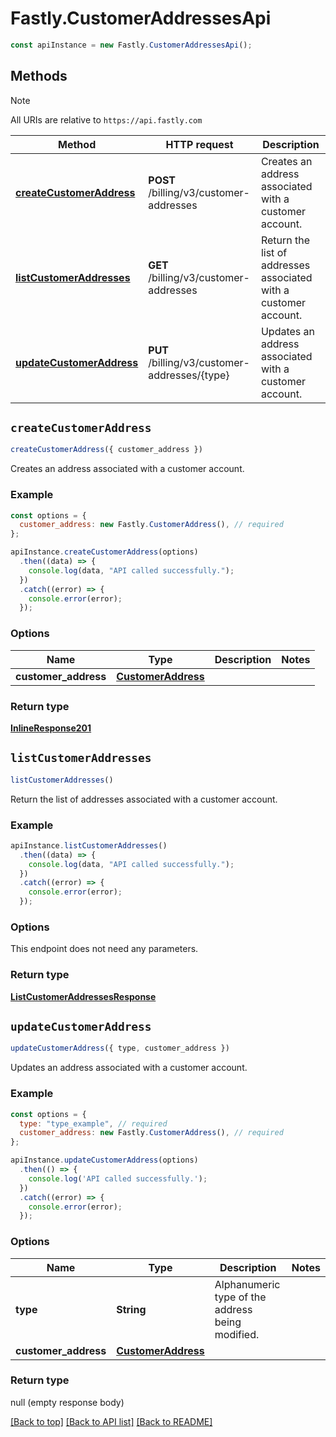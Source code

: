 # Fastly.CustomerAddressesApi

```javascript
const apiInstance = new Fastly.CustomerAddressesApi();
```
## Methods

> [!NOTE]
> All URIs are relative to `https://api.fastly.com`

Method | HTTP request | Description
------ | ------------ | -----------
[**createCustomerAddress**](CustomerAddressesApi.md#createCustomerAddress) | **POST** /billing/v3/customer-addresses | Creates an address associated with a customer account.
[**listCustomerAddresses**](CustomerAddressesApi.md#listCustomerAddresses) | **GET** /billing/v3/customer-addresses | Return the list of addresses associated with a customer account.
[**updateCustomerAddress**](CustomerAddressesApi.md#updateCustomerAddress) | **PUT** /billing/v3/customer-addresses/{type} | Updates an address associated with a customer account.


## `createCustomerAddress`

```javascript
createCustomerAddress({ customer_address })
```

Creates an address associated with a customer account.

### Example

```javascript
const options = {
  customer_address: new Fastly.CustomerAddress(), // required
};

apiInstance.createCustomerAddress(options)
  .then((data) => {
    console.log(data, "API called successfully.");
  })
  .catch((error) => {
    console.error(error);
  });
```

### Options

Name | Type | Description  | Notes
------------- | ------------- | ------------- | -------------
**customer_address** | [**CustomerAddress**](CustomerAddress.md) |  |

### Return type

[**InlineResponse201**](InlineResponse201.md)


## `listCustomerAddresses`

```javascript
listCustomerAddresses()
```

Return the list of addresses associated with a customer account.

### Example

```javascript
apiInstance.listCustomerAddresses()
  .then((data) => {
    console.log(data, "API called successfully.");
  })
  .catch((error) => {
    console.error(error);
  });
```

### Options

This endpoint does not need any parameters.

### Return type

[**ListCustomerAddressesResponse**](ListCustomerAddressesResponse.md)


## `updateCustomerAddress`

```javascript
updateCustomerAddress({ type, customer_address })
```

Updates an address associated with a customer account.

### Example

```javascript
const options = {
  type: "type_example", // required
  customer_address: new Fastly.CustomerAddress(), // required
};

apiInstance.updateCustomerAddress(options)
  .then(() => {
    console.log('API called successfully.');
  })
  .catch((error) => {
    console.error(error);
  });
```

### Options

Name | Type | Description  | Notes
------------- | ------------- | ------------- | -------------
**type** | **String** | Alphanumeric type of the address being modified. |
**customer_address** | [**CustomerAddress**](CustomerAddress.md) |  |

### Return type

null (empty response body)


[[Back to top]](#) [[Back to API list]](../../README.md#endpoints)
[[Back to README]](../../README.md)
